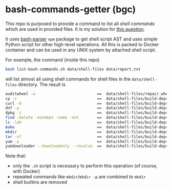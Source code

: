 # bash-commands-getter (bgc)

This repo is purposed to provide a command to list all *shell commands* which are used in provided files. It is my solution for [this question](https://stackoverflow.com/questions/77300162/list-all-commands-using-in-the-bash-script?noredirect=1#comment136282587_77300162).

It uses [bash-parser](https://github.com/vorpaljs/bash-parser) `npm` package to get shell script AST and uses simple Python script for other high-level operations. All this is packed to Docker container and can be used in any UNIX system by attached shell script.

For example, the command (inside this repo)

```bash
bash list-bash-commands.sh data/shell-files data/report.txt
```

will list almost all using shell commands for shell files in the `data/shell-files` directory. The result is 
```sh
auditwheel -w                         	==	data/shell-files/repair_wheels.sh
cp -r                                 	==	data/shell-files/build-deps/debian10/build-python.sh
curl -O                               	==	data/shell-files/build-deps/debian10/build-python.sh
dnf -y                                	==	data/shell-files/build-deps/redos73/install.sh
dpkg -i                               	==	data/shell-files/build-deps/debian10/install.sh
find -delete -mindept -name -not      	==	data/shell-files/build-deps/debian10/download.sh
ls -lah                               	==	data/shell-files/build-deps/centos8s/download.sh;data/shell-files/build-deps/debian10/download.sh
make                                  	==	data/shell-files/build-deps/debian10/build-python.sh;data/shell-files/build-deps/debian10/build-python.sh
mkdir                                 	==	data/shell-files/build-deps/centos8s/download.sh;data/shell-files/build-deps/debian10/build-python.sh;data/shell-files/build-deps/debian10/build-python.sh;data/shell-files/build-deps/debian10/download.sh
tar -xf                               	==	data/shell-files/build-deps/debian10/build-python.sh
yum -y                                	==	data/shell-files/build-deps/centos8s/install.sh
yumdownloader --downloadonly --resolve	==	data/shell-files/build-deps/centos8s/download.sh
```

Note that:
* only the `.sh` script is necessary to perform this operation (of course, with Docker)
* repeated commands like `mkdir`/`mkdir -p` are combined to `mkdir`
* shell builtins are removed

